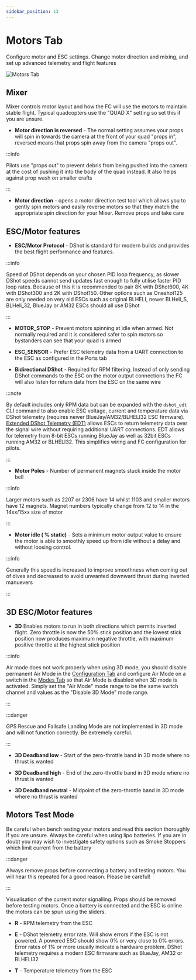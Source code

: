 ```yaml
---
sidebar_position: 13
---
```


# Motors Tab

Configure motor and ESC settings. Change motor direction and mixing, and set up advanced telemetry and flight features

![Motors Tab](/img/betaflight_configurator_motors_tab.png)

## Mixer

Mixer controls motor layout and how the FC will use the motors to maintain stable flight. Typical quadcopters use the
"QUAD X" setting so set this if you are unsure.

- **Motor direction is reversed** - The normal setting
  assumes your props will spin in towards the camera at the front of your quad "props in", reversed means that props
  spin away from the camera "props out".

:::info

Pilots use "props out" to prevent debris from being pushed into the camera at the cost of pushing it
into the body of the quad instead. It also helps against prop wash on smaller crafts

:::

- **Motor direction** - opens a motor direction test tool which allows you to gently spin motors and easily reverse
  motors so that they match the appropriate spin direction for your Mixer. Remove props and take care

## ESC/Motor features

- **ESC/Motor Protocol** - DShot is standard for modern builds and provides the best flight performance and features.

:::info

Speed of DShot depends on your chosen PID loop frequency, as slower DShot speeds cannot send updates fast enough to
fully utilise faster PID loop rates. Because of this it is recommended to pair 8K with DShot600, 4K with DShot300 and
2K with DShot150. Other options such as Oneshot125 are only needed on very old ESCs such as original BLHELI, newer
BLHeli_S, BLHeli_32, BlueJay or AM32 ESCs should all use DShot

:::

- **MOTOR_STOP** - Prevent motors spinning at idle when armed. Not normally required and it is considered safer to spin
  motors so bystanders can see that your quad is armed

- **ESC_SENSOR** - Prefer ESC telemetry data from a UART connection to the ESC as configured in the Ports tab

- **Bidirectional DShot** - Required for RPM filtering. Instead of only sending DShot commands to the ESC on the motor
  output connections the FC will also listen for return data from the ESC on the same wire

:::note

By default includes only RPM
data but can be expanded with the `dshot_edt` CLI command to also enable ESC voltage, current and temperature
data via DShot telemetry (requires newer BlueJay/AM32/BLHELI32 ESC firmware).
[Extended DShot Telemetry (EDT)](https://github.com/bird-sanctuary/extended-dshot-telemetry) allows ESCs to return
telemetry data over the signal wire without requiring additional UART connections. EDT allows for telemetry from 8-bit
ESCs running BlueJay as well as 32bit ESCs running AM32 or BLHELI32. This simplifies wiring and FC configuration for
pilots.

:::

- **Motor Poles** - Number of permanent magnets stuck inside the motor bell

:::info

Larger motors such as 2207 or 2306 have 14
whilst 1103 and smaller motors have 12 magnets. Magnet numbers typically change from 12 to 14 in the 14xx/15xx size of
motor

:::

- **Motor idle ( % static)** - Sets a minimum motor output value to ensure the motor is able to smoothly speed up from
  idle without a delay and without loosing control.

:::info

Generally this speed is increased to improve smoothness when coming
out of dives and decreased to avoid unwanted downward thrust during inverted manuevers

:::

## 3D ESC/Motor features

- **3D** Enables motors to run in both directions which permits inverted flight. Zero throttle is now the 50% stick
  position and the lowest stick position now produces maximum negative throttle, with maximum positive throttle at the
  highest stick position

:::info

Air mode does not work properly when using 3D mode, you should disable permanent Air Mode in the
[Configuration Tab](/docs/wiki/configurator/configuration-tab#other-features) and configure Air
Mode on a switch in the [Modes Tab](/docs/wiki/configurator/auxiliary-tab) so that Air Mode is
disabled when 3D mode is activated. Simply set the "Air Mode" mode range to be the same switch channel and values as
the "Disable 3D Mode" mode range.

:::

:::danger

GPS Rescue and Failsafe Landing Mode are not implemented in 3D mode and will not function correctly. Be extremely careful.

:::

- **3D Deadband low** - Start of the zero-throttle band in 3D mode where no thrust is wanted

- **3D Deadband high** - End of the zero-throttle band in 3D mode where no thrust is wanted

- **3D Deadband neutral** - Midpoint of the zero-throttle band in 3D mode where no thrust is wanted

## Motors Test Mode

Be careful when bench testing your motors and read this section thoroughly if you are unsure. Always be careful when
using lipo batteries. If you are in doubt you may wish to investigate safety options such as Smoke Stoppers which limit
current from the battery

:::danger

Always remove props before connecting a battery and testing motors. You will hear this repeated for a good reason.
Please be careful!

:::

Visualisation of the current motor signalling. Props should be removed before testing motors. Once a battery is
connected and the ESC is online the motors can be spun using the sliders.

- **R** - RPM telemetry from the ESC

- **E** - DShot telemetry error rate. Will show errors if the ESC is not powered. A powered ESC should show 0% or very
  close to 0% errors. Error rates of 1% or more usually indicate a hardware problem. DShot telemetry requires a modern
  ESC firmware such as BlueJay, AM32 or BLHELI32

- **T** - Temperature telemetry from the ESC
